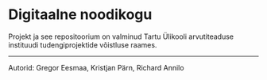 # Digitaalne noodikogu

Projekt ja see repositoorium on valminud Tartu Ülikooli arvutiteaduse instituudi tudengiprojektide võistluse raames.

---

Autorid: Gregor Eesmaa, Kristjan Pärn, Richard Annilo